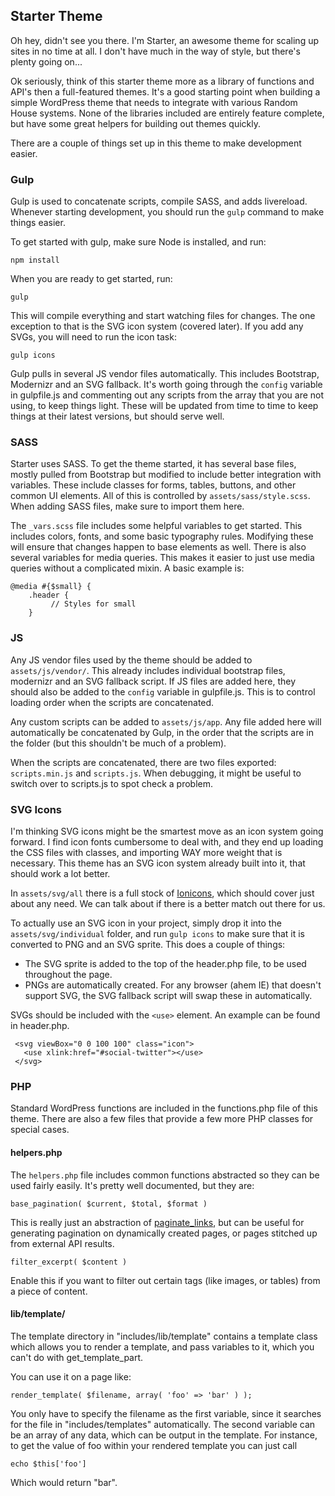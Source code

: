 ## Starter Theme
Oh hey, didn't see you there. I'm Starter, an awesome theme for scaling up sites in no time at all. I don't have much in the way of style, but there's plenty going on...

Ok seriously, think of this starter theme more as a library of functions and API's then a full-featured themes. It's a good starting point when building a simple WordPress theme that needs to integrate with various Random House systems. None of the libraries included are entirely feature complete, but have some great helpers for building out themes quickly.

There are a couple of things set up in this theme to make development easier.

### Gulp
Gulp is used to concatenate scripts, compile SASS, and adds livereload. Whenever starting development, you should run the `gulp` command to make things easier.

To get started with gulp, make sure Node is installed, and run:

```
npm install
```

When you are ready to get started, run:

```
gulp
```

This will compile everything and start watching files for changes. The one exception to that is the SVG icon system (covered later). If you add any SVGs, you will need to run the icon task:

```
gulp icons
```

Gulp pulls in several JS vendor files automatically. This includes Bootstrap, Modernizr and an SVG fallback. It's worth going through the `config` variable in gulpfile.js and commenting out any scripts from the array that you are not using, to keep things light. These will be updated from time to time to keep things at their latest versions, but should serve well.

### SASS
Starter uses SASS. To get the theme started, it has several base files, mostly pulled from Bootstrap but modified to include better integration with variables. These include classes for forms, tables, buttons, and other common UI elements. All of this is controlled by `assets/sass/style.scss`. When adding SASS files, make sure to import them here.

The `_vars.scss` file includes some helpful variables to get started. This includes colors, fonts, and some basic typography rules. Modifying these will ensure that changes happen to base elements as well. There is also several variables for media queries. This makes it easier to just use media queries without a complicated mixin. A basic example is:

```
@media #{$small} {
    .header { 
         // Styles for small
    }
```

### JS
Any JS vendor files used by the theme should be added to `assets/js/vendor/`. This already includes individual bootstrap files, modernizr and an SVG fallback script. If JS files are added here, they should also be added to the `config` variable in gulpfile.js. This is to control loading order when the scripts are concatenated.

Any custom scripts can be added to `assets/js/app`. Any file added here will automatically be concatenated by Gulp, in the order that the scripts are in the folder (but this shouldn't be much of a problem).

When the scripts are concatenated, there are two files exported: `scripts.min.js` and `scripts.js`. When debugging, it might be useful to switch over to scripts.js to spot check a problem.

### SVG Icons
I'm thinking SVG icons might be the smartest move as an icon system going forward. I find icon fonts cumbersome to deal with, and they end up loading the CSS files with classes, and importing WAY more weight that is necessary. This theme has an SVG icon system already built into it, that should work a lot better.

In `assets/svg/all` there is a full stock of [Ionicons](http://ionicons.com/), which should cover just about any need. We can talk about if there is a better match out there for us.

To actually use an SVG icon in your project, simply drop it into the `assets/svg/individual` folder, and run `gulp icons` to make sure that it is converted to PNG and an SVG sprite. This does a couple of things:
- The SVG sprite is added to the top of the header.php file, to be used throughout the page.
- PNGs are automatically created. For any browser (ahem IE) that doesn't support SVG, the SVG fallback script will swap these in automatically.

SVGs should be included with the `<use>` element. An example can be found in header.php.

     <svg viewBox="0 0 100 100" class="icon">
       <use xlink:href="#social-twitter"></use>
     </svg>

### PHP
Standard WordPress functions are included in the functions.php file of this theme. There are also a few files that provide a few more PHP classes for special cases.

#### helpers.php
The `helpers.php` file includes common functions abstracted so they can be used fairly easily. It's pretty well documented, but they are:

    base_pagination( $current, $total, $format )
This is really just an abstraction of [paginate_links](https://codex.wordpress.org/Function_Reference/paginate_links), but can be useful for generating pagination on dynamically created pages, or pages stitched up from external API results.

    filter_excerpt( $content )
Enable this if you want to filter out certain tags (like images, or tables) from a piece of content.

#### lib/template/
The template directory in "includes/lib/template" contains a template class which allows you to render a template, and pass variables to it, which you can't do with get_template_part.

You can use it on a page like:

    render_template( $filename, array( 'foo' => 'bar' ) );

You only have to specify the filename as the first variable, since it searches for the file in "includes/templates" automatically. The second variable can be an array of any data, which can be output in the template. For instance, to get the value of foo within your rendered template you can just call

    echo $this['foo']

Which would return "bar".
